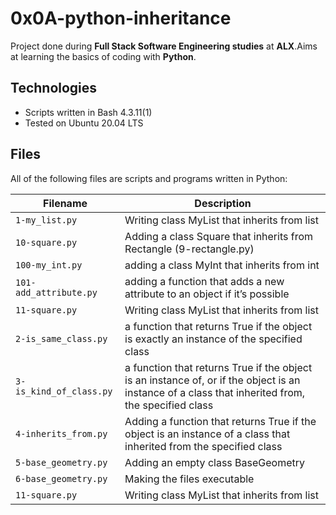 # 0x0A-python-inheritance
Project done during **Full Stack Software Engineering studies** at **ALX**.Aims at learning the basics of coding with **Python**.
## Technologies
* Scripts written in Bash 4.3.11(1)
* Tested on Ubuntu 20.04 LTS

## Files
All of the following files are scripts and programs written in Python:

| Filename | Description |
| -------- | ----------- |
| `1-my_list.py` | Writing class MyList that inherits from list |
| `10-square.py` |  Adding a class Square that inherits from Rectangle (9-rectangle.py) |
| `100-my_int.py` |  adding a class MyInt that inherits from int |
| `101-add_attribute.py` | adding a function that adds a new attribute to an object if it’s possible |
| `11-square.py` | Writing class MyList that inherits from list |
| `2-is_same_class.py` | a function that returns True if the object is exactly an instance of the specified class |
| `3-is_kind_of_class.py` | a function that returns True if the object is an instance of, or if the object is an instance of a class that inherited from, the specified class |
| `4-inherits_from.py` |  Adding a function that returns True if the object is an instance of a class that inherited from the specified class |
| `5-base_geometry.py` |  Adding an empty class BaseGeometry |
| `6-base_geometry.py` | Making the files executable |
| `11-square.py` | Writing class MyList that inherits from list |
